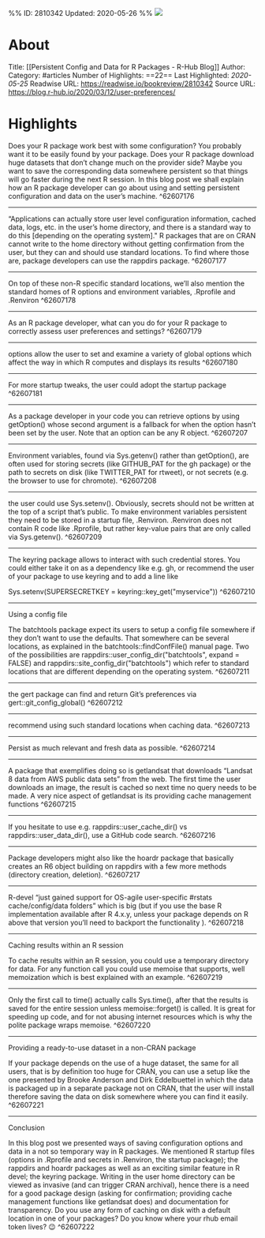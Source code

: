 %%
ID: 2810342
Updated: 2020-05-26
%%
![](https://readwise-assets.s3.amazonaws.com/static/images/article3.5c705a01b476.png)

# About
Title: [[Persistent Config and Data for R Packages - R-Hub Blog]]
Author: 
Category: #articles
Number of Highlights: ==22==
Last Highlighted: *2020-05-25*
Readwise URL: https://readwise.io/bookreview/2810342
Source URL: https://blog.r-hub.io/2020/03/12/user-preferences/


# Highlights 
Does your R package work best with some configuration? You probably want it to be easily found by your package. Does your R package download huge datasets that don’t change much on the provider side? Maybe you want to save the corresponding data somewhere persistent so that things will go faster during the next R session. In this blog post we shall explain how an R package developer can go about using and setting persistent configuration and data on the user’s machine.  ^62607176

---

“Applications can actually store user level configuration information, cached data, logs, etc. in the user’s home directory, and there is a standard way to do this [depending on the operating system]." R packages that are on CRAN cannot write to the home directory without getting confirmation from the user, but they can and should use standard locations. To find where those are, package developers can use the rappdirs package.  ^62607177

---

On top of these non-R specific standard locations, we’ll also mention the standard homes of R options and environment variables, .Rprofile and .Renviron  ^62607178

---

As an R package developer, what can you do for your R package to correctly assess user preferences and settings?  ^62607179

---

options allow the user to set and examine a variety of global options which affect the way in which R computes and displays its results  ^62607180

---

For more startup tweaks, the user could adopt the startup package  ^62607181

---

As a package developer in your code you can retrieve options by using getOption() whose second argument is a fallback for when the option hasn’t been set by the user. Note that an option can be any R object.  ^62607207

---

Environment variables, found via Sys.getenv() rather than getOption(), are often used for storing secrets (like GITHUB_PAT for the gh package) or the path to secrets on disk (like TWITTER_PAT for rtweet), or not secrets (e.g. the browser to use for chromote).  ^62607208

---

the user could use Sys.setenv(). Obviously, secrets should not be written at the top of a script that’s public. To make environment variables persistent they need to be stored in a startup file, .Renviron. .Renviron does not contain R code like .Rprofile, but rather key-value pairs that are only called via Sys.getenv().  ^62607209

---

The keyring package allows to interact with such credential stores. You could either take it on as a dependency like e.g. gh, or recommend the user of your package to use keyring and to add a line like

Sys.setenv(SUPERSECRETKEY = keyring::key_get("myservice"))  ^62607210

---

Using a config file

The batchtools package expect its users to setup a config file somewhere if they don’t want to use the defaults. That somewhere can be several locations, as explained in the batchtools::findConfFile() manual page. Two of the possibilities are rappdirs::user_config_dir("batchtools", expand = FALSE) and rappdirs::site_config_dir("batchtools") which refer to standard locations that are different depending on the operating system.  ^62607211

---

the gert package can find and return Git’s preferences via gert::git_config_global()  ^62607212

---

recommend using such standard locations when caching data.  ^62607213

---

Persist as much relevant and fresh data as possible.  ^62607214

---

A package that exemplifies doing so is getlandsat that downloads “Landsat 8 data from AWS public data sets” from the web. The first time the user downloads an image, the result is cached so next time no query needs to be made. A very nice aspect of getlandsat is its providing cache management functions  ^62607215

---

If you hesitate to use e.g. rappdirs::user_cache_dir() vs rappdirs::user_data_dir(), use a GitHub code search.  ^62607216

---

Package developers might also like the hoardr package that basically creates an R6 object building on rappdirs with a few more methods (directory creation, deletion).  ^62607217

---

R-devel “just gained support for OS-agile user-specific #rstats cache/config/data folders” which is big (but if you use the base R implementation available after R 4.x.y, unless your package depends on R above that version you’ll need to backport the functionality ).  ^62607218

---

Caching results within an R session

To cache results within an R session, you could use a temporary directory for data. For any function call you could use memoise that supports, well memoization which is best explained with an example.  ^62607219

---

Only the first call to time() actually calls Sys.time(), after that the results is saved for the entire session unless memoise::forget() is called. It is great for speeding up code, and for not abusing internet resources which is why the polite package wraps memoise.  ^62607220

---

Providing a ready-to-use dataset in a non-CRAN package

If your package depends on the use of a huge dataset, the same for all users, that is by definition too huge for CRAN, you can use a setup like the one presented by Brooke Anderson and Dirk Eddelbuettel in which the data is packaged up in a separate package not on CRAN, that the user will install therefore saving the data on disk somewhere where you can find it easily.  ^62607221

---

Conclusion

In this blog post we presented ways of saving configuration options and data in a not so temporary way in R packages. We mentioned R startup files (options in .Rprofile and secrets in .Renviron, the startup package); the rappdirs and hoardr packages as well as an exciting similar feature in R devel; the keyring package. Writing in the user home directory can be viewed as invasive (and can trigger CRAN archival), hence there is a need for a good package design (asking for confirmation; providing cache management functions like getlandsat does) and documentation for transparency. Do you use any form of caching on disk with a default location in one of your packages? Do you know where your rhub email token lives? 😉  ^62607222

